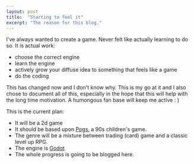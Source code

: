 ```yaml
---
layout: post
title:  "Starting to feel it"
excerpt: "The reason for this blog."
---
```


I've always wanted to create a game. Never felt like actually learning to do so.
It is actual work: 
- choose the correct engine
- learn the engine
- actively grow your diffuse idea to something that feels like a game
- do the coding

This has changed now and I don't know why. This is my go at it and I also chose to document all of this, especially in 
the hope that this will help with the long time motivation. A humongous fan base will keep me active : )

This is the current plan:
- It will be a 2d game
- It should be based upon [Pogs](https://en.wikipedia.org/wiki/Milk_caps_(game)), a 90s children's game.
- The genre will be a mixture between trading (card) game and a classic level up RPG.
- The engine is [Godot](https://godotengine.org/)
- The whole progress is going to be blogged here.
